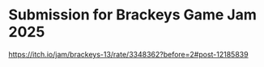 # Submission for Brackeys Game Jam 2025
https://itch.io/jam/brackeys-13/rate/3348362?before=2#post-12185839
